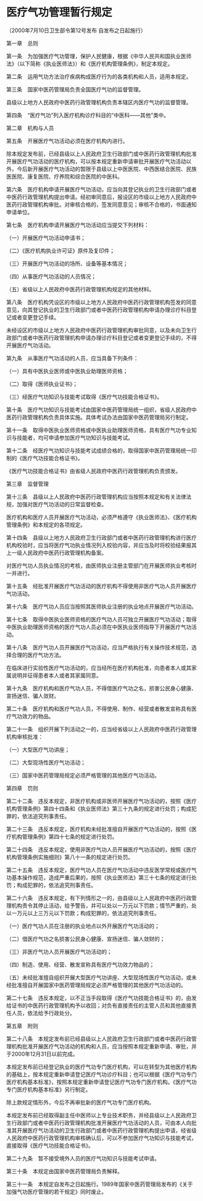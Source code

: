 # 医疗气功管理暂行规定

（2000年7月10日卫生部令第12号发布 自发布之日起施行）



第一章　总则



第一条　为加强医疗气功管理，保护人民健康，根据《中华人民共和国执业医师法》（以下简称《执业医师法》）和《医疗机构管理条例》，制定本规定。

第二条　运用气功方法治疗疾病构成医疗行为的各类机构和人员，适用本规定。

第三条　国家中医药管理局负责全国医疗气功的监督管理。

县级以上地方人民政府中医药行政管理机构负责本辖区内医疗气功的监督管理。

第四条　“医疗气功”列入医疗机构诊疗科目的“中医科——其他”类中。



第二章　机构与人员



第五条　开展医疗气功活动必须在医疗机构内进行。

除本规定发布前，已经县级以上人民政府卫生行政部门或中医药行政管理机构批准开展医疗气功活动的医疗机构，可以按本规定重新申请审批开展医疗气功活动以外，今后新开展医疗气功活动的暂限于县级以上中医医院、中西医结合医院、民族医医院、康复医院、疗养院和综合医院的中医科。

第六条　医疗机构申请开展医疗气功活动，应当向其登记执业的卫生行政部门或者中医药行政管理机构提出申请。经初审同意后，报设区的市级以上地方人民政府中医药行政管理机构审批。对审核合格的，签发同意意见；审核不合格的，书面通知申请单位。

第七条　医疗机构申请开展医疗气功活动应当提交下列材料：

（一）开展医疗气功活动申请书；

（二）《医疗机构执业许可证》原件及复印件；

（三）开展医疗气功活动的场所、设备等基本情况；

（四）从事医疗气功活动的人员情况；

（五）省级以上人民政府中医药行政管理机构规定的其他材料。

第八条　医疗机构凭设区的市级以上地方人民政府中医药行政管理机构签发的同意意见，向其登记执业的卫生行政部门或者中医药行政管理机构申请办理诊疗科目登记或者变更登记手续。

未经设区的市级以上地方人民政府中医药行政管理机构审批同意，以及未向卫生行政部门或者中医药行政管理机构申请办理诊疗科目登记或者变更登记手续的，不得开展医疗气功活动。

第九条　从事医疗气功活动的人员，应当具备下列条件：

（一）具有中医执业医师或中医执业助理医师资格；

（二）取得《医师执业证书》；

（三）经医疗气功知识与技能考试取得《医疗气功技能合格证书》。

第十条　医疗气功知识与技能考试由国家中医药管理局统一组织，省级人民政府中医药行政管理机构负责具体实施。具体考试办法由国家中医药管理局另行制定。

第十一条　取得中医执业医师资格或中医执业助理医师资格，具有医疗气功专业知识与技能者，均可申请参加医疗气功知识与技能考试。

第十二条　经医疗气功知识与技能考试成绩合格的，取得国家中医药管理局统一印制的《医疗气功技能合格证书》。

《医疗气功技能合格证书》由省级人民政府中医药行政管理机构负责颁发。



第三章　监督管理



第十三条　县级以上人民政府中医药行政管理机构应当按照本规定和有关法律法规，加强对医疗气功活动的日常监督检查。

医疗机构和医疗人员开展医疗气功活动，必须严格遵守《执业医师法》、《医疗机构管理条例》和本规定的各项规定。

第十四条　县级以上地方人民政府卫生行政部门或者中医药行政管理机构进行医疗机构校验时，应当将医疗气功执业情况列入校验内容，并应当及时将校验结果报其上一级人民政府中医药行政管理机构备案。

对医疗气功人员执业情况的考核，由医师执业注册主管部门在开展医师执业考核时一并进行。

第十五条　经批准开展医疗气功活动的医疗机构不得使用非医疗气功人员开展医疗气功活动。

第十六条　医疗气功人员应当按照其医师执业注册的执业地点开展医疗气功活动。

第十七条　取得中医执业医师资格的医疗气功人员可独立开展医疗气功活动；取得中医执业助理医师资格的医疗气功人员必须在中医执业医师指导下开展医疗气功活动。

第十八条　医疗气功人员开展医疗气功活动，应当严格执行有关操作技术规范，选择合理的医疗气功方法。

在临床进行实验性医疗气功活动的，应当经所在医疗机构批准，向患者本人或其家属说明并征得患者本人或者其家属同意。

第十九条　医疗机构和医疗气功人员，不得借医疗气功之名，损害公民身心健康、宣扬迷信、骗人敛财。

第二十条　医疗机构和医疗气功人员，不得使用、制作、经营或者散发宣称具有医疗气功效力的物品。

第二十一条　组织开展下列活动之一的，应当经省级以上人民政府中医药行政管理机构审核批准：

（一）大型医疗气功讲座；

（二）大型现场性医疗气功活动；

（三）国家中医药管理局规定必须严格管理的其他医疗气功活动。



第四章　罚则



第二十二条　违反本规定，非医疗机构或非医师开展医疗气功活动的，按照《医疗机构管理条例》第四十四条和《执业医师法》第三十九条的规定进行处罚；构成犯罪的，依法追究刑事责任。

第二十三条　违反本规定，医疗机构未经批准擅自开展医疗气功活动的，按照《医疗机构管理条例》第四十七条的规定进行处罚。

第二十四条　违反本规定，使用非医疗气功人员开展医疗气功活动的，按照《医疗机构管理条例实施细则》第八十一条的规定进行处罚。

第二十五条　违反本规定，医疗气功人员在医疗气功活动中违反医学常规或医疗气功基本操作规范，造成严重后果的，按照《执业医师法》第三十七条的规定进行处罚；构成犯罪的，依法追究刑事责任。

第二十六条　违反本规定，有下列情形之一的，由县级以上人民政府中医药行政管理机构责令其停止活动，给予警告，并可以处以一万元以下罚款；情节严重的，处以一万元以上三万元以下罚款；构成犯罪的，依法追究刑事责任。

（一）医疗气功人员在注册的执业地点以外开展医疗气功活动的；

（二）借医疗气功之名损害公民身心健康、宣扬迷信、骗人敛财的；

（三）非医疗气功人员开展医疗气功活动的；

（四）制造、使用、经营、散发宣称具有医疗气功效力物品的；

（五）未经批准擅自组织开展大型医疗气功讲座、大型现场性医疗气功活动，或未经批准擅自开展国家中医药管理局规定必须严格管理的其他医疗气功活动的。

第二十七条　违反本规定，以不正当手段取得《医疗气功技能合格证书》的，由发给证书的中医药行政管理机构予以收回；对负有直接责任的主管人员和其他直接责任人员，依法给予行政处分。



第五章　附则



第二十八条　本规定发布前已经县级以上人民政府卫生行政部门或者中医药行政管理机构批准开展医疗气功活动的机构和人员，应当按照本规定重新申请、审批，并于2000年12月31日以前完成。

本规定发布前已经登记执业的医疗气功专门医疗机构，可以在转型为其他医疗机构的基础上，按本规定重新申请登记医疗气功诊疗科目；也可以根据《医疗气功专门医疗机构基本标准》，按照本规定重新申请登记医疗气功专门医疗机构。《医疗气功专门医疗机构基本标准》另行制定。

除上款规定情形外，今后不再审批新的医疗气功专门医疗机构。

本规定发布前已经取得副主任中医师以上专业技术职务，并经县级以上人民政府卫生行政部门或者中医药行政管理机构批准开展医疗气功活动的人员，可由本人向批准其开展医疗气功活动的卫生行政部门或者中医药行政管理机构提出申请，经省级人民政府中医药行政管理机构审核确认后，可以不参加医疗气功知识与技能考试，直接取得《医疗气功技能合格证书》。

第二十九条　暂不接受境外人员的医疗气功知识与技能考试申请。

第三十条　本规定由国家中医药管理局负责解释。

第三十一条　本规定自发布之日起施行。1989年国家中医药管理局发布的《关于加强气功医疗管理的若干规定》同时废止。